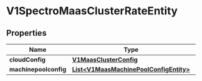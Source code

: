 # V1SpectroMaasClusterRateEntity

## Properties
Name | Type | Description | Notes
------------ | ------------- | ------------- | -------------
**cloudConfig** | [**V1MaasClusterConfig**](V1MaasClusterConfig.md) |  |  [optional]
**machinepoolconfig** | [**List&lt;V1MaasMachinePoolConfigEntity&gt;**](V1MaasMachinePoolConfigEntity.md) |  |  [optional]
